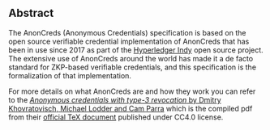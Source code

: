 ## Abstract

The AnonCreds (Anonymous Credentials) specification is based on the open source verifiable credential
implementation of AnonCreds that has been in use since 2017 as part of the
[Hyperledger Indy](https://www.hyperledger.org/projects/hyperledger-indy) open
source project. The extensive use of AnonCreds around the world has made it a de
facto standard for ZKP-based verifiable credentials, and this specification is the
formalization of that implementation.

For more details on what AnonCreds are and how they work you can refer to the [_Anonymous credentials with type-3 revocation_ by Dmitry Khovratovisch, Michael Lodder and Cam Parra](./ursaAnonCreds.pdf) which is the compiled pdf from their [official TeX document](https://github.com/hyperledger/ursa-docs/tree/main/specs/anoncreds1) published under CC4.0 license.
